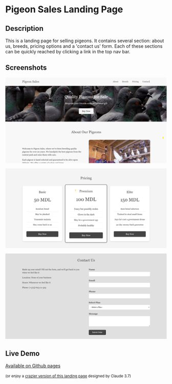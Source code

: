 # Pigeon Sales Landing Page

## Description
This is a landing page for selling pigeons. It contains several section: about us, breeds, pricing options and a 'contact us' form. Each of these sections can be quickly reached by clicking a link in the top nav bar.

## Screenshots

![screenshot1](images/screenshot1.png)

![screenshot2](images/screenshot2.png)

![screenshot3](images/screenshot3.png)

## Live Demo

[Available on Github pages](https://tutaf.github.io/tum-web-lab2/)

<small>(or enjoy a [crazier version of this landing page](https://tutaf.github.io/tum-web-lab2/dEsIgN/) designed by Claude 3.7)</small>